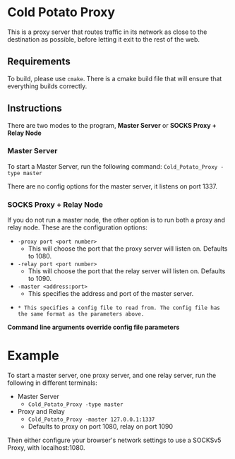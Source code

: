 # Cold Potato Proxy
This is a proxy server that routes traffic in its network as close to the destination as possible, before letting it exit to the rest of the web.

## Requirements
To build, please use ```cmake```. There is a cmake build file that will ensure that everything builds correctly.

## Instructions
There are two modes to the program, **Master Server** or **SOCKS Proxy + Relay Node**

### Master Server
To start a Master Server, run the following command: 
```Cold_Potato_Proxy -type master```

There are no config options for the master server, it listens on port 1337.

### SOCKS Proxy + Relay Node
If you do not run a master node, the other option is to run both a proxy and relay node.
These are the configuration options:
* ```-proxy port <port number>```
  * This will choose the port that the proxy server will listen on. Defaults to 1080.
* ```-relay port <port number>```
  * This will choose the port that the relay server will listen on. Defaults to 1090.
* ```-master <address:port>```
  * This specifies the address and port of the master server.
* ```-config <file>
  * This specifies a config file to read from. The config file has the same format as the parameters above.

**Command line arguments override config file parameters**

# Example
To start a master server, one proxy server, and one relay server, run the following in different terminals:

* Master Server
  * ```Cold_Potato_Proxy -type master```
* Proxy and Relay
  * ```Cold_Potato_Proxy -master 127.0.0.1:1337```
  * Defaults to proxy on port 1080, relay on port 1090

Then either configure  your browser's network settings to use a SOCKSv5 Proxy, with localhost:1080.
